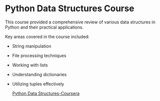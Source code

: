 # Python Data Structures Course
This course provided a comprehensive review of various data structures in Python and their practical applications. 

Key areas covered in the course included:
- String manipulation
- File processing techniques
- Working with lists
- Understanding dictionaries
- Utilizing tuples effectively

  [Python Data Structures-Coursera](https://www.coursera.org/learn/python-data****)
